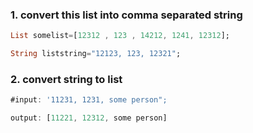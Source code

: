 
### 1. convert this list into comma separated string

```dart
List somelist=[12312 , 123 , 14212, 1241, 12312];

String liststring="12123, 123, 12321";
```

### 2. convert string to list

```dart
#input: '11231, 1231, some person";

output: [11221, 12312, some person]
````